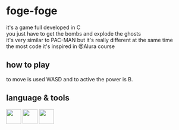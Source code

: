 # foge-foge
it's a game full developed in C <br>
you just have to get the bombs and explode the ghosts <br>
it's very similar to PAC-MAN but it's really different at the same time <br>
the most code it's inspired in @Alura course
 
## how to play
to move is used WASD and to active the power is B.

## language & tools
<img src="https://cdn.jsdelivr.net/gh/devicons/devicon/icons/c/c-original.svg" width="40" height="40"/> <img src="https://cdn.jsdelivr.net/gh/devicons/devicon/icons/git/git-original.svg" width="40" height="40"/> <img src="https://cdn.jsdelivr.net/gh/devicons/devicon@latest/icons/vscode/vscode-original.svg" width="40" height="40"/>
